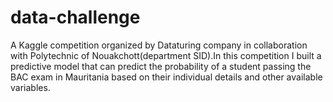 # data-challenge
A Kaggle competition organized by Dataturing company in collaboration with  Polytechnic of Nouakchott(department SID).In this competition I built a predictive model that can predict the probability of a student passing the BAC exam in Mauritania based on their individual details and other available variables. 
